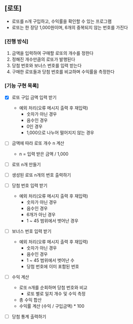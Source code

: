 ## [로또]

- 로또를 n개 구입하고, 수익률을 확인할 수 있는 프로그램
- 로또는 한 장당 1,000원이며, 6개의 중복되지 않는 번호를 가진다

### [진행 방식]

1. 금액을 입력하여 구매할 로또의 개수를 정한다
2. 정해진 개수만큼의 로또가 발행된다
3. 당첨 번호와 보너스 번호를 입력 받는다
4. 구매한 로또들과 당첨 번호를 비교하며 수익률을 측정한다

### [기능 구현 목록]

- [x] 로또 구입 금액 입력 받기
    - 예외 처리(오류 메시지 출력 후 재입력)
        - 숫자가 아닌 경우
        - 음수인 경우
        - 0인 경우
        - 1,000으로 나누어 떨어지지 않는 경우
- [ ] 금액에 따라 로또 개수 n 계산
    - n = 입력 받은 금액 / 1,000
- [ ] 로또 n개 만들기
- [ ] 생성된 로또 n개의 번호 출력하기
- [ ] 당첨 번호 입력 받기
    - 예외 처리(오류 메시지 출력 후 재입력)
        - 숫자가 아닌 경우
        - 음수인 경우
        - 6개가 아닌 경우
        - 1 ~ 45 범위에서 벗어난 경우
- [ ] 보너스 번호 입력 받기
    - 예외 처리(오류 메시지 출력 후 재입력)
        - 숫자가 아닌 경우
        - 음수인 경우
        - 1 ~ 45 범위에서 벗어난 수
        - 당첨 번호에 이미 포함된 번호

- [ ] 수익 계산
    - 로또 n개를 순회하며 당첨 번호와 비교
        - 로또 별로 일치 개수 및 수익 측정
    - 총 수익 합산
    - 수익률 계산 (수익 / 구입금액) * 100
- [ ] 당첨 통계 출력하기